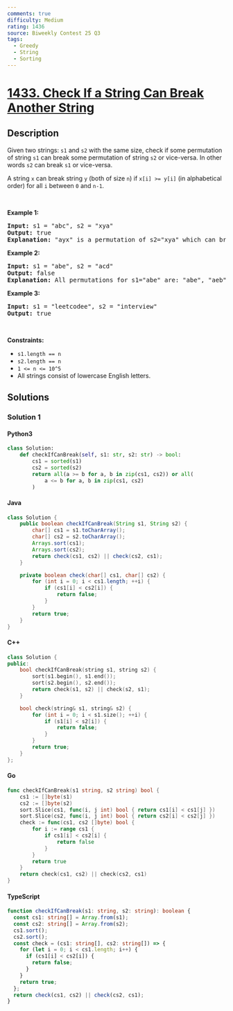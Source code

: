 ```yaml
---
comments: true
difficulty: Medium
rating: 1436
source: Biweekly Contest 25 Q3
tags:
  - Greedy
  - String
  - Sorting
---
```


<!-- problem:start -->

# [1433. Check If a String Can Break Another String](https://leetcode.com/problems/check-if-a-string-can-break-another-string)


## Description

<!-- description:start -->

<p>Given two strings: <code>s1</code> and <code>s2</code> with the same&nbsp;size, check if some&nbsp;permutation of string <code>s1</code> can break&nbsp;some&nbsp;permutation of string <code>s2</code> or vice-versa. In other words <code>s2</code> can break <code>s1</code>&nbsp;or vice-versa.</p>

<p>A string <code>x</code>&nbsp;can break&nbsp;string <code>y</code>&nbsp;(both of size <code>n</code>) if <code>x[i] &gt;= y[i]</code>&nbsp;(in alphabetical order)&nbsp;for all <code>i</code>&nbsp;between <code>0</code> and <code>n-1</code>.</p>

<p>&nbsp;</p>
<p><strong class="example">Example 1:</strong></p>

<pre>
<strong>Input:</strong> s1 = &quot;abc&quot;, s2 = &quot;xya&quot;
<strong>Output:</strong> true
<strong>Explanation:</strong> &quot;ayx&quot; is a permutation of s2=&quot;xya&quot; which can break to string &quot;abc&quot; which is a permutation of s1=&quot;abc&quot;.
</pre>

<p><strong class="example">Example 2:</strong></p>

<pre>
<strong>Input:</strong> s1 = &quot;abe&quot;, s2 = &quot;acd&quot;
<strong>Output:</strong> false 
<strong>Explanation:</strong> All permutations for s1=&quot;abe&quot; are: &quot;abe&quot;, &quot;aeb&quot;, &quot;bae&quot;, &quot;bea&quot;, &quot;eab&quot; and &quot;eba&quot; and all permutation for s2=&quot;acd&quot; are: &quot;acd&quot;, &quot;adc&quot;, &quot;cad&quot;, &quot;cda&quot;, &quot;dac&quot; and &quot;dca&quot;. However, there is not any permutation from s1 which can break some permutation from s2 and vice-versa.
</pre>

<p><strong class="example">Example 3:</strong></p>

<pre>
<strong>Input:</strong> s1 = &quot;leetcodee&quot;, s2 = &quot;interview&quot;
<strong>Output:</strong> true
</pre>

<p>&nbsp;</p>
<p><strong>Constraints:</strong></p>

<ul>
	<li><code>s1.length == n</code></li>
	<li><code>s2.length == n</code></li>
	<li><code>1 &lt;= n &lt;= 10^5</code></li>
	<li>All strings consist of lowercase English letters.</li>
</ul>

<!-- description:end -->

## Solutions

<!-- solution:start -->

### Solution 1

<!-- tabs:start -->

#### Python3

```python
class Solution:
    def checkIfCanBreak(self, s1: str, s2: str) -> bool:
        cs1 = sorted(s1)
        cs2 = sorted(s2)
        return all(a >= b for a, b in zip(cs1, cs2)) or all(
            a <= b for a, b in zip(cs1, cs2)
        )
```

#### Java

```java
class Solution {
    public boolean checkIfCanBreak(String s1, String s2) {
        char[] cs1 = s1.toCharArray();
        char[] cs2 = s2.toCharArray();
        Arrays.sort(cs1);
        Arrays.sort(cs2);
        return check(cs1, cs2) || check(cs2, cs1);
    }

    private boolean check(char[] cs1, char[] cs2) {
        for (int i = 0; i < cs1.length; ++i) {
            if (cs1[i] < cs2[i]) {
                return false;
            }
        }
        return true;
    }
}
```

#### C++

```cpp
class Solution {
public:
    bool checkIfCanBreak(string s1, string s2) {
        sort(s1.begin(), s1.end());
        sort(s2.begin(), s2.end());
        return check(s1, s2) || check(s2, s1);
    }

    bool check(string& s1, string& s2) {
        for (int i = 0; i < s1.size(); ++i) {
            if (s1[i] < s2[i]) {
                return false;
            }
        }
        return true;
    }
};
```

#### Go

```go
func checkIfCanBreak(s1 string, s2 string) bool {
	cs1 := []byte(s1)
	cs2 := []byte(s2)
	sort.Slice(cs1, func(i, j int) bool { return cs1[i] < cs1[j] })
	sort.Slice(cs2, func(i, j int) bool { return cs2[i] < cs2[j] })
	check := func(cs1, cs2 []byte) bool {
		for i := range cs1 {
			if cs1[i] < cs2[i] {
				return false
			}
		}
		return true
	}
	return check(cs1, cs2) || check(cs2, cs1)
}
```

#### TypeScript

```ts
function checkIfCanBreak(s1: string, s2: string): boolean {
  const cs1: string[] = Array.from(s1);
  const cs2: string[] = Array.from(s2);
  cs1.sort();
  cs2.sort();
  const check = (cs1: string[], cs2: string[]) => {
    for (let i = 0; i < cs1.length; i++) {
      if (cs1[i] < cs2[i]) {
        return false;
      }
    }
    return true;
  };
  return check(cs1, cs2) || check(cs2, cs1);
}
```

<!-- tabs:end -->

<!-- solution:end -->

<!-- problem:end -->

